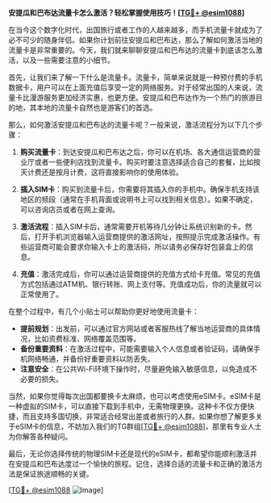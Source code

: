 **安提瓜和巴布达流量卡怎么激活？轻松掌握使用技巧！[[TG💪+ @esim1088](https://t.me/s/esim1088)]**

在当今这个数字化时代，出国旅行或者工作的人越来越多，而手机流量卡就成为了必不可少的随身伴侣。如果你计划前往安提瓜和巴布达，那么了解如何激活当地的流量卡是非常重要的。今天，我们就来聊聊安提瓜和巴布达的流量卡到底该怎么激活，以及一些需要注意的小细节。

首先，让我们来了解一下什么是流量卡。流量卡，简单来说就是一种预付费的手机数据卡，用户可以在上面充值后享受一定的网络服务。对于经常出国的人来说，流量卡比漫游服务更加经济实惠，也更方便。安提瓜和巴布达作为一个热门的旅游目的地，其本地的流量卡自然也是游客们的首选。

那么，如何激活安提瓜和巴布达的流量卡呢？一般来说，激活流程分为以下几个步骤：

1. **购买流量卡**：到达安提瓜和巴布达之后，你可以在机场、各大通信运营商的营业厅或者一些便利店找到流量卡。购买时要注意选择适合自己的套餐，比如按天计费还是按月计费，这将直接影响你的使用体验。

2. **插入SIM卡**：购买到流量卡后，你需要将其插入你的手机中。确保手机支持该地区的频段（通常在手机背面或说明书上可以找到相关信息）。如果不确定，可以咨询店员或者在网上查询。

3. **激活流程**：插入SIM卡后，通常需要开机等待几分钟让系统识别新的卡。然后，打开手机浏览器输入运营商提供的激活网址，按照提示完成激活操作。有些运营商可能会要求你输入卡上的激活码，所以请务必保存好包装盒上的信息。

4. **充值**：激活完成后，你可以通过运营商提供的充值方式给卡充值。常见的充值方式包括通过ATM机、银行转账、网上支付等。充值成功后，你的流量就可以正常使用了。

在整个过程中，有几个小贴士可以帮助你更好地使用流量卡：

- **提前规划**：出发前，可以通过官方网站或者客服热线了解当地运营商的具体情况，比如资费标准、网络覆盖范围等。
- **备份重要资料**：在激活过程中，可能需要输入个人信息或者验证码，请确保手机网络畅通，并备份好重要资料以防丢失。
- **注意安全**：在公共Wi-Fi环境下操作时，尽量避免输入敏感信息，以免造成不必要的损失。

当然，如果你觉得每次出国都要换卡太麻烦，也可以考虑使用eSIM卡。eSIM卡是一种虚拟的SIM卡，可以直接下载到手机中，无需物理更换。这种卡不仅方便快捷，而且支持多国切换，非常适合经常出差或者旅行的人群。如果你想了解更多关于eSIM卡的信息，不妨加入我们的TG群组[[TG💪+ @esim1088](https://t.me/s/esim1088)]，那里有专业人士为你解答各种疑问。

最后，无论你选择传统的物理SIM卡还是现代的eSIM卡，都希望你能顺利激活并在安提瓜和巴布达度过一个愉快的旅程。记住，选择合适的流量卡和正确的激活方法是保证旅途顺畅的关键。

[[TG💪+ @esim1088](https://t.me/s/esim1088) ![Image](https://i.postimg.cc/4NQfJmqS/Snipaste-2025-05-13-00-14-12.png)]